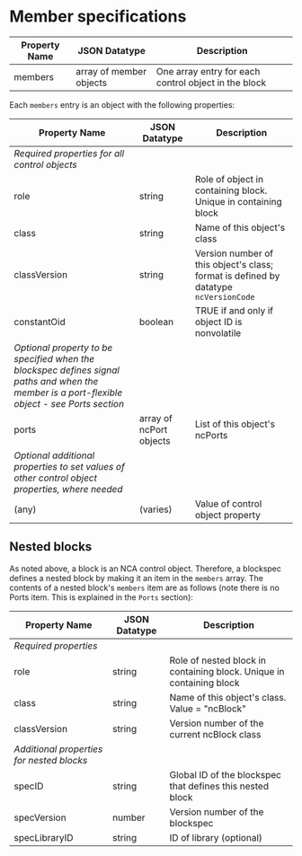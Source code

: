 # Member specifications

| **Property Name** | **JSON Datatype** | **Description** |
| ----------------- | ------------------------------ | ----------------------------------------------------------|
| members           | array of member objects        | One array entry for each control object in the block      |

Each `members` entry is an object with the following properties:

| **Property Name** | **JSON Datatype** | **Description** |
| ----------------- | ------------------------------ | ---------------------------------------------------------------------------------------------|
| *Required properties for all control objects*      | |                                                                                            |
| role              | string                         | Role of object in containing block. Unique in containing block                               |
| class             | string                         | Name of this object's class                                                                  |
| classVersion      | string                         | Version number of this object's class; format is defined by datatype `ncVersionCode`        |
| constantOid       | boolean                        | TRUE if and only if object ID is nonvolatile                                                 |
| *Optional property to be specified when the blockspec defines signal paths and when the member is a port-flexible object - see Ports section* | | |
| ports             | array of ncPort objects       | List of this object's ncPorts                                                               |
| *Optional additional properties to set values of other control object properties, where needed* | |                                               |
| (any)             | (varies)                       | Value of control object property                                                             |

## Nested blocks

As noted above, a block is an NCA control object. Therefore, a blockspec defines a nested block by making it an item in the `members` array. The contents of a nested block's `members` item are as follows (note there is no Ports item. This is explained in the `Ports` section):

| **Property Name** | **JSON Datatype** | **Description** |
| ----------------- | ------------------------------ | ---------------------------------------------------------------------------------------------|
| *Required properties*      | |                                                                                                                    |
| role              | string                         | Role of nested block in containing block. Unique in containing block                         |
| class             | string                         | Name of this object's class. Value = "ncBlock"                                              |
| classVersion      | string                         | Version number of the current ncBlock class                                                 |
| *Additional properties for nested blocks* | |                                                                                                     |
| specID            | string                         | Global ID of the blockspec that defines this nested block                                    |
| specVersion       | number                         | Version number of the blockspec                                                              |
| specLibraryID     | string                         | ID of library (optional)                                                                     |
